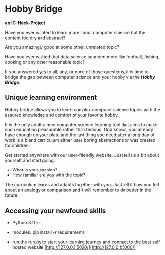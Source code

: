 # **Hobby Bridge** 
**an IC-Hack-Project**

Have you ever wanted to learn more about computer science but the content too dry and abstract?

Are you amazingly good at some other, unrelated topic?

Have you ever wished that data science sounded more like football, fishing, cooking or any other reasonable topic?

If you answered yes to all, any, or none of those questions, it is time to bridge the gap between computer science and your hobby via the ***Hobby Bridge***.

## Unique learning environment 

Hobby bridge allows you to learn complex computer science topics with the assured knowledge and comfort of your favorite hobby.

It is the only adult-aimed computer science learning tool that aims to make such education pleasurable rather than tedious. God knows, you already have enough on your plate and the last thing you need after a long day of work is a bland curriculum either uses boring abstractions or was created for children.

Get started anywhere with our user-friendly website.
Just tell us a bit about yourself and start going.
* What is your passion?
* How familiar are you with the topic? 

The curriculum learns and adapts together with you. Just tell it how you felt about an analogy or comparison and it will remember to do better in the future.

## Accessing your newfound skills
* Python 3.11>=
* modules:
pip install -r requirements

* run the [run.py](run.py) to start your learning journey and connect to the best self hosted website [http://127.0.0.1:5000/](http://127.0.0.1:5000/)
